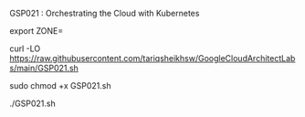 GSP021 :  Orchestrating the Cloud with Kubernetes 

export ZONE=

curl -LO https://raw.githubusercontent.com/tariqsheikhsw/GoogleCloudArchitectLabs/main/GSP021.sh

sudo chmod +x GSP021.sh

./GSP021.sh
